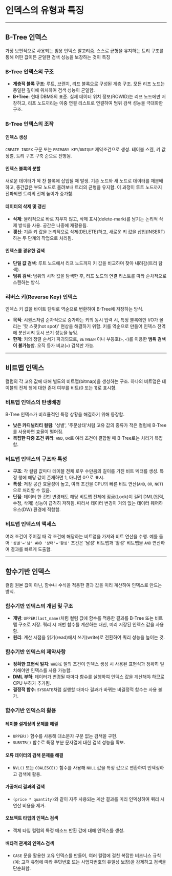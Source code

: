 # 인덱스의 유형과 특징

---

## B-Tree 인덱스

가장 보편적으로 사용되는 범용 인덱스 알고리즘. 스스로 균형을 유지하는 트리 구조를 통해 어떤 값이든 균일한 검색 성능을 보장하는 것이 특징

### B-Tree 인덱스의 구조

-   **계층적 블록 구조**: 루트, 브랜치, 리프 블록으로 구성된 계층 구조. 모든 리프 노드는 동일한 깊이에 위치하여 검색 성능이 균일함.
-   **B+Tree**: 현대 DBMS의 표준. 실제 데이터 위치 정보(ROWID)는 리프 노드에만 저장하고, 리프 노드끼리는 이중 연결 리스트로 연결하여 범위 검색 성능을 극대화한 구조.

### B-Tree 인덱스의 조작

#### 인덱스 생성

`CREATE INDEX` 구문 또는 `PRIMARY KEY`/`UNIQUE` 제약조건으로 생성. 테이블 스캔, 키 값 정렬, 트리 구조 구축 순으로 진행됨.

#### 인덱스 블록의 분할

새로운 데이터가 꽉 찬 블록에 삽입될 때 발생. 기존 노드와 새 노드로 데이터를 재분배하고, 중간값은 부모 노드로 올려보내 트리의 균형을 유지함. 이 과정이 루트 노드까지 전파되면 트리의 전체 높이가 증가함.

#### 데이터의 삭제 및 갱신

-   **삭제**: 물리적으로 바로 지우지 않고, 삭제 표시(delete-mark)를 남기는 논리적 삭제 방식을 사용. 공간은 나중에 재활용됨.
-   **갱신**: 기존 키 값을 논리적으로 삭제(DELETE)하고, 새로운 키 값을 삽입(INSERT)하는 두 단계의 작업으로 처리됨.

#### 인덱스를 경유한 검색

-   **단일 값 검색**: 루트 노드에서 리프 노드까지 키 값을 비교하며 찾아 내려감(트리 탐색).
-   **범위 검색**: 범위의 시작 값을 탐색한 후, 리프 노드의 연결 리스트를 따라 순차적으로 스캔하는 방식.

### 리버스 키(Reverse Key) 인덱스

인덱스 키 값을 바이트 단위로 역순으로 변환하여 B-Tree에 저장하는 방식.

-   **목적**: 시퀀스처럼 순차적으로 증가하는 키의 동시 입력 시, 특정 블록에만 I/O가 몰리는 '핫 스팟(hot spot)' 현상을 해결하기 위함. 키를 역순으로 만들어 인덱스 전역에 분산시켜 동시 쓰기 성능을 높임.
-   **한계**: 키의 정렬 순서가 파괴되므로, `BETWEEN` 이나 부등호(`>`, `<`)를 이용한 **범위 검색이 불가능**함. 오직 등가 비교(`=`) 검색만 가능.

---

## 비트맵 인덱스

컬럼의 각 고유 값에 대해 별도의 비트맵(bitmap)을 생성하는 구조. 하나의 비트맵은 테이블의 전체 행에 대한 존재 여부를 비트(0 또는 1)로 표시함.

### 비트맵 인덱스의 탄생배경

B-Tree 인덱스가 비효율적인 특정 상황을 해결하기 위해 등장함.

-   **낮은 카디널리티 컬럼**: '성별', '주문상태'처럼 고유 값의 종류가 적은 컬럼에 B-Tree를 사용하면 효율이 떨어짐.
-   **복잡한 다중 조건 쿼리**: `AND`, `OR`로 여러 조건이 결합될 때 B-Tree로는 처리가 복잡함.

### 비트맵 인덱스의 구조와 특성

-   **구조**: 각 컬럼 값마다 테이블 전체 로우 수만큼의 길이를 가진 비트 벡터를 생성. 특정 행에 해당 값이 존재하면 1, 아니면 0으로 표시.
-   **특성**: 저장 공간 효율성이 높고, 여러 조건을 CPU의 빠른 비트 연산(`AND`, `OR`, `NOT`)으로 처리할 수 있음.
-   **단점**: 데이터 한 건만 변경돼도 해당 비트맵 전체에 잠금(Lock)이 걸려 DML(입력, 수정, 삭제) 성능이 급격히 저하됨. 따라서 데이터 변경이 거의 없는 데이터 웨어하우스(DW) 환경에 적합함.

### 비트맵 인덱스의 액세스

여러 조건이 주어질 때 각 조건에 해당하는 비트맵을 가져와 비트 연산을 수행. 예를 들어 `'성별'='남' AND '상태'='활성'` 조건은 '남성' 비트맵과 '활성' 비트맵을 `AND` 연산하여 결과를 빠르게 도출함.

---

## 함수기반 인덱스

컬럼 원본 값이 아닌, 함수나 수식을 적용한 결과 값을 미리 계산하여 인덱스로 만드는 방식.

### 함수기반 인덱스의 개념 및 구조

-   **개념**: `UPPER(last_name)`처럼 컬럼 값에 함수를 적용한 결과를 B-Tree 또는 비트맵 구조로 저장. 쿼리 시 매번 함수를 계산하는 대신, 미리 저장된 인덱스 값을 사용함.
-   **원리**: 계산 시점을 읽기(read)에서 쓰기(write)로 전환하여 쿼리 성능을 높이는 것.

### 함수기반 인덱스의 제약사항

-   **정확한 표현식 일치**: `WHERE` 절의 조건이 인덱스 생성 시 사용된 표현식과 정확히 일치해야만 인덱스를 사용 가능함.
-   **DML 부하**: 데이터가 변경될 때마다 함수를 실행하여 인덱스 값을 계산해야 하므로 CPU 부하가 추가됨.
-   **결정적 함수**: `SYSDATE`처럼 실행할 때마다 결과가 바뀌는 비결정적 함수는 사용 불가.

### 함수기반 인덱스의 활용

#### 테이블 설계상의 문제를 해결

-   `UPPER()` 함수를 사용해 대소문자 구분 없는 검색을 구현.
-   `SUBSTR()` 함수로 특정 부분 문자열에 대한 검색 성능을 확보.

#### 오류 데이터의 검색 문제를 해결

-   `NVL()` 또는 `COALESCE()` 함수를 사용해 `NULL` 값을 특정 값으로 변환하여 인덱싱하고 검색에 활용.

#### 가공처리 결과의 검색

-   `(price * quantity)`와 같이 자주 사용되는 계산 결과를 미리 인덱싱하여 쿼리 시 연산 비용을 제거.

#### 오브젝트 타입의 인덱스 검색

-   객체 타입 컬럼의 특정 메소드 반환 값에 대해 인덱스를 생성.

#### 배타적 관계의 인덱스 검색

-   `CASE` 문을 활용한 고유 인덱스를 만들어, 여러 컬럼에 걸친 복잡한 비즈니스 규칙(예: 고객 유형에 따라 주민번호 또는 사업자번호의 유일성 보장)을 강제하고 검색을 단순화함.